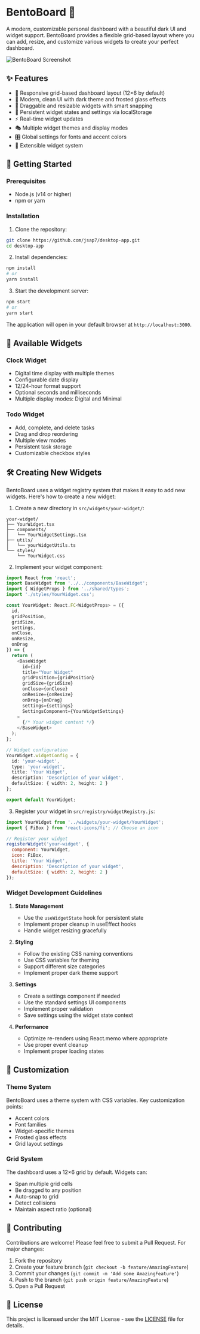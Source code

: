 # BentoBoard 🍱

A modern, customizable personal dashboard with a beautiful dark UI and widget support. BentoBoard provides a flexible grid-based layout where you can add, resize, and customize various widgets to create your perfect dashboard.

![BentoBoard Screenshot](BentoBoard.jpeg)

## ✨ Features

- 🎯 Responsive grid-based dashboard layout (12×6 by default)
- 🎨 Modern, clean UI with dark theme and frosted glass effects
- 🔄 Draggable and resizable widgets with smart snapping
- 💾 Persistent widget states and settings via localStorage
- ⚡ Real-time widget updates
- 🎭 Multiple widget themes and display modes
- 🎛️ Global settings for fonts and accent colors
- 🧩 Extensible widget system

## 🚀 Getting Started

### Prerequisites

- Node.js (v14 or higher)
- npm or yarn

### Installation

1. Clone the repository:
```bash
git clone https://github.com/jsap7/desktop-app.git
cd desktop-app
```

2. Install dependencies:
```bash
npm install
# or
yarn install
```

3. Start the development server:
```bash
npm start
# or
yarn start
```

The application will open in your default browser at `http://localhost:3000`.

## 🧩 Available Widgets

### Clock Widget
- Digital time display with multiple themes
- Configurable date display
- 12/24-hour format support
- Optional seconds and milliseconds
- Multiple display modes: Digital and Minimal

### Todo Widget
- Add, complete, and delete tasks
- Drag and drop reordering
- Multiple view modes
- Persistent task storage
- Customizable checkbox styles

## 🛠️ Creating New Widgets

BentoBoard uses a widget registry system that makes it easy to add new widgets. Here's how to create a new widget:

1. Create a new directory in `src/widgets/your-widget/`:
```
your-widget/
├── YourWidget.tsx
├── components/
│   └── YourWidgetSettings.tsx
├── utils/
│   └── yourWidgetUtils.ts
└── styles/
    └── YourWidget.css
```

2. Implement your widget component:
```typescript
import React from 'react';
import BaseWidget from '../../components/BaseWidget';
import { WidgetProps } from '../shared/types';
import './styles/YourWidget.css';

const YourWidget: React.FC<WidgetProps> = ({
  id,
  gridPosition,
  gridSize,
  settings,
  onClose,
  onResize,
  onDrag
}) => {
  return (
    <BaseWidget
      id={id}
      title="Your Widget"
      gridPosition={gridPosition}
      gridSize={gridSize}
      onClose={onClose}
      onResize={onResize}
      onDrag={onDrag}
      settings={settings}
      SettingsComponent={YourWidgetSettings}
    >
      {/* Your widget content */}
    </BaseWidget>
  );
};

// Widget configuration
YourWidget.widgetConfig = {
  id: 'your-widget',
  type: 'your-widget',
  title: 'Your Widget',
  description: 'Description of your widget',
  defaultSize: { width: 2, height: 2 }
};

export default YourWidget;
```

3. Register your widget in `src/registry/widgetRegistry.js`:
```javascript
import YourWidget from '../widgets/your-widget/YourWidget';
import { FiBox } from 'react-icons/fi'; // Choose an icon

// Register your widget
registerWidget('your-widget', {
  component: YourWidget,
  icon: FiBox,
  title: 'Your Widget',
  description: 'Description of your widget',
  defaultSize: { width: 2, height: 2 }
});
```

### Widget Development Guidelines

1. **State Management**
   - Use the `useWidgetState` hook for persistent state
   - Implement proper cleanup in useEffect hooks
   - Handle widget resizing gracefully

2. **Styling**
   - Follow the existing CSS naming conventions
   - Use CSS variables for theming
   - Support different size categories
   - Implement proper dark theme support

3. **Settings**
   - Create a settings component if needed
   - Use the standard settings UI components
   - Implement proper validation
   - Save settings using the widget state context

4. **Performance**
   - Optimize re-renders using React.memo where appropriate
   - Use proper event cleanup
   - Implement proper loading states

## 🎨 Customization

### Theme System
BentoBoard uses a theme system with CSS variables. Key customization points:

- Accent colors
- Font families
- Widget-specific themes
- Frosted glass effects
- Grid layout settings

### Grid System
The dashboard uses a 12×6 grid by default. Widgets can:

- Span multiple grid cells
- Be dragged to any position
- Auto-snap to grid
- Detect collisions
- Maintain aspect ratio (optional)

## 🤝 Contributing

Contributions are welcome! Please feel free to submit a Pull Request. For major changes:

1. Fork the repository
2. Create your feature branch (`git checkout -b feature/AmazingFeature`)
3. Commit your changes (`git commit -m 'Add some AmazingFeature'`)
4. Push to the branch (`git push origin feature/AmazingFeature`)
5. Open a Pull Request

## 📝 License

This project is licensed under the MIT License - see the [LICENSE](LICENSE) file for details. 